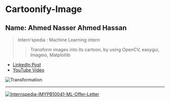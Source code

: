 # Cartoonify-Image

## Name: Ahmed Nasser Ahmed Hassan

> Intern'spedia : Machine Learning intern
>> Transform images into its cartoon, by using OpenCV, easygui, Imageio, Matplotlib

- <a href="#">LinkedIn Post</a>
- <a href="#">YouTube Video</a>

![Transformation](https://user-images.githubusercontent.com/60184582/186181673-270a17b1-2e1b-4f17-a0b8-2f9552e49097.png)

--------------------------------------------------

[![Internspedia-IMYPB10041-ML-Offer-Letter](https://user-images.githubusercontent.com/60184582/186191187-f37e5678-9148-42f1-958d-1b5f28c58326.png)](https://drive.google.com/file/d/14JPbsO1XyqjmVwLfab315q4z6yOr8WIV/view?usp=sharing)
